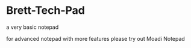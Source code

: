 # Brett-Tech-Pad
a very basic notepad 

for advanced notepad with more features please try out Moadi Notepad
